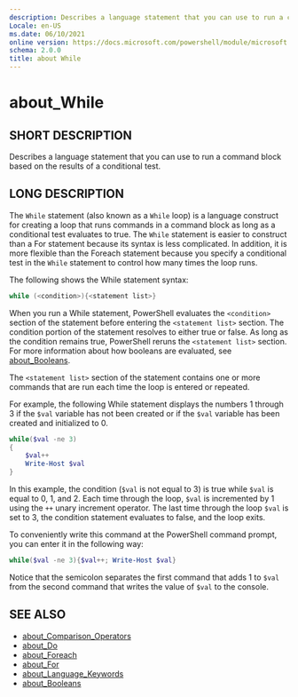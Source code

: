 ```yaml
---
description: Describes a language statement that you can use to run a command block based on the results of a conditional test.
Locale: en-US
ms.date: 06/10/2021
online version: https://docs.microsoft.com/powershell/module/microsoft.powershell.core/about/about_while?view=powershell-5.1&WT.mc_id=ps-gethelp
schema: 2.0.0
title: about While
---
```

# about_While

## SHORT DESCRIPTION
Describes a language statement that you can use to run a command block based on
the results of a conditional test.

## LONG DESCRIPTION

The `While` statement (also known as a `While` loop) is a language construct
for creating a loop that runs commands in a command block as long as a
conditional test evaluates to true. The `While` statement is easier to
construct than a For statement because its syntax is less complicated. In
addition, it is more flexible than the Foreach statement because you specify a
conditional test in the `While` statement to control how many times the loop
runs.

The following shows the While statement syntax:

```powershell
while (<condition>){<statement list>}
```

When you run a While statement, PowerShell evaluates the `<condition>` section
of the statement before entering the `<statement list>` section. The condition
portion of the statement resolves to either true or false. As long as the
condition remains true, PowerShell reruns the `<statement list>` section. For
more information about how booleans are evaluated, see
[about_Booleans](about_Booleans.md).

The `<statement list>` section of the statement contains one or more commands
that are run each time the loop is entered or repeated.

For example, the following While statement displays the numbers 1 through 3 if
the `$val` variable has not been created or if the `$val` variable has been
created and initialized to 0.

```powershell
while($val -ne 3)
{
    $val++
    Write-Host $val
}
```

In this example, the condition (`$val` is not equal to 3) is true while `$val`
is equal to 0, 1, and 2. Each time through the loop, `$val` is incremented by 1
using the `++` unary increment operator. The last time through the loop `$val`
is set to 3, the condition statement evaluates to false, and the loop exits.

To conveniently write this command at the PowerShell command prompt, you
can enter it in the following way:

```powershell
while($val -ne 3){$val++; Write-Host $val}
```

Notice that the semicolon separates the first command that adds 1 to `$val` from
the second command that writes the value of `$val` to the console.

## SEE ALSO

- [about_Comparison_Operators](about_Comparison_Operators.md)
- [about_Do](about_Do.md)
- [about_Foreach](about_Foreach.md)
- [about_For](about_For.md)
- [about_Language_Keywords](about_Language_Keywords.md)
- [about_Booleans](about_Booleans.md)